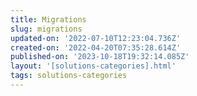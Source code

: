 ```yaml
---
title: Migrations
slug: migrations
updated-on: '2022-07-10T12:23:04.736Z'
created-on: '2022-04-20T07:35:28.614Z'
published-on: '2023-10-18T19:32:14.085Z'
layout: '[solutions-categories].html'
tags: solutions-categories
---
```



